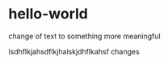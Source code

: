 # hello-world
change of text to something more meaningful



lsdhflkjahsdflkjhalskjdhflkahsf
changes
